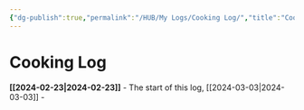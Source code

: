 ```yaml
---
{"dg-publish":true,"permalink":"/HUB/My Logs/Cooking Log/","title":"Cooking Log","updated":"2024-03-09T23:03:07.817-05:00"}
---
```



# Cooking Log

**[[2024-02-23\|2024-02-23]]** - The start of this log,
[[2024-03-03\|2024-03-03]] -  
